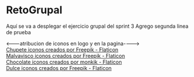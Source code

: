 # RetoGrupal
Aquí se va a desplegar el ejercicio grupal del sprint 3
Agrego segunda linea de prueba

<---atribucion de iconos en logo y en la pagina----><br>
<a href="https://www.flaticon.es/iconos-gratis/chupete" title="chupete iconos">Chupete iconos creados por Freepik - Flaticon</a><br>
<a href="https://www.flaticon.es/iconos-gratis/malvavisco" title="malvavisco iconos">Malvavisco iconos creados por Freepik - Flaticon</a><br>
<a href="https://www.flaticon.es/iconos-gratis/chocolate" title="chocolate iconos">Chocolate iconos creados por monkik - Flaticon</a><br>
<a href="https://www.flaticon.es/iconos-gratis/dulce" title="dulce iconos">Dulce iconos creados por Freepik - Flaticon</a><br>
